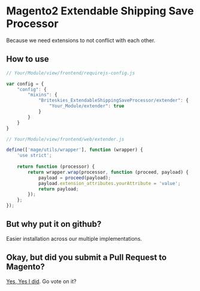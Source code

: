 # Magento2 Extendable Shipping Save Processor

Because we need extensions to not conflict with each other.

## How to use

```javascript
// Your/Module/view/frontend/requirejs-config.js

var config = {
    "config": {
        "mixins": {
            "Briteskies_ExtendableShippingSaveProcessor/extender": {
                "Your_Module/extender": true
            }
        }
    }
}
```

```javascript
// Your/Module/view/frontend/web/extender.js

define(['mage/utils/wrapper'], function (wrapper) {
    'use strict';
    
    return function (processor) {
        return wrapper.wrap(processor, function (proceed, payload) {
            payload = proceed(payload);
            payload.extension_attributes.yourAttribute = 'value';
            return payload;
        });
    };
});
```

## But why put it on github?

Easier installation across our multiple implementations.

## Okay, but did you submit a Pull Request to Magento?

[Yes, Yes I did](https://github.com/magento/magento2/pull/10991).  Go vote on it?
